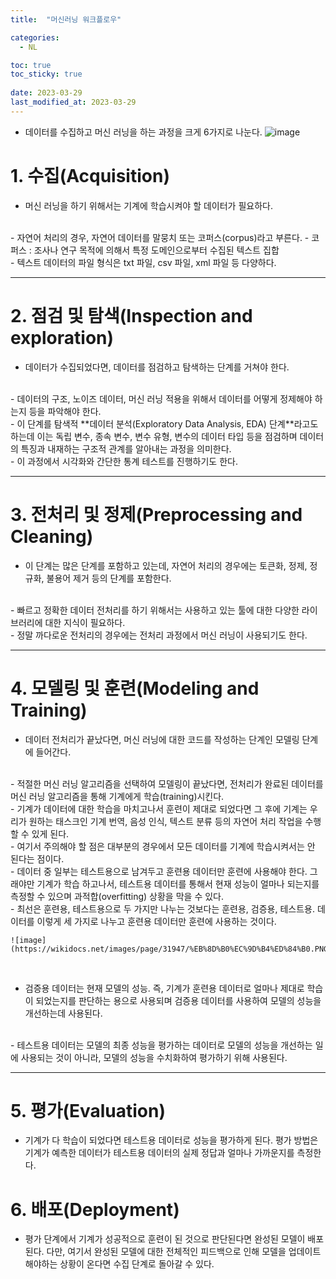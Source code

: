 ```yaml
---
title:  "머신러닝 워크플로우"

categories:
  - NL

toc: true
toc_sticky: true
 
date: 2023-03-29
last_modified_at: 2023-03-29
---
```


- 데이터를 수집하고 머신 러닝을 하는 과정을 크게 6가지로 나눈다.
![image](https://wikidocs.net/images/page/31947/%EB%A8%B8%EC%8B%A0_%EB%9F%AC%EB%8B%9D_%EC%9B%8C%ED%81%AC%ED%94%8C%EB%A1%9C%EC%9A%B0.PNG)

# 1. 수집(Acquisition)

- 머신 러닝을 하기 위해서는 기계에 학습시켜야 할 데이터가 필요하다.  
<br>
- 자연어 처리의 경우, 자연어 데이터를 말뭉치 또는 코퍼스(corpus)라고 부른다.
  - 코퍼스 : 조사나 연구 목적에 의해서 특정 도메인으로부터 수집된 텍스트 집합  
<br>
 - 텍스트 데이터의 파일 형식은 txt 파일, csv 파일, xml 파일 등 다양하다.

---

# 2. 점검 및 탐색(Inspection and exploration)

- 데이터가 수집되었다면, 데이터를 점검하고 탐색하는 단계를 거쳐야 한다. 
<br>
- 데이터의 구조, 노이즈 데이터, 머신 러닝 적용을 위해서 데이터를 어떻게 정제해야 하는지 등을 파악해야 한다.
<br>
- 이 단계를 탐색적 **데이터 분석(Exploratory Data Analysis, EDA) 단계**라고도 하는데 이는 독립 변수, 종속 변수, 변수 유형, 변수의 데이터 타입 등을 점검하며 데이터의 특징과 내재하는 구조적 관계를 알아내는 과정을 의미한다.
<br>
- 이 과정에서 시각화와 간단한 통계 테스트를 진행하기도 한다.


---


# 3. 전처리 및 정제(Preprocessing and Cleaning)


- 이 단계는 많은 단계를 포함하고 있는데, 자연어 처리의 경우에는  토큰화, 정제, 정규화, 불용어 제거 등의 단계를 포함한다. 
<br>
- 빠르고 정확한 데이터 전처리를 하기 위해서는 사용하고 있는 툴에 대한 다양한 라이브러리에 대한 지식이 필요하다. 
<br>
- 정말 까다로운 전처리의 경우에는 전처리 과정에서 머신 러닝이 사용되기도 한다. 

--- 
# 4. 모델링 및 훈련(Modeling and Training)

- 데이터 전처리가 끝났다면, 머신 러닝에 대한 코드를 작성하는 단계인 모델링 단계에 들어간다. 
<br>
- 적절한 머신 러닝 알고리즘을 선택하여 모델링이 끝났다면, 전처리가 완료된 데이터를 머신 러닝 알고리즘을 통해 기계에게 학습(training)시킨다. 
<br>
- 기계가 데이터에 대한 학습을 마치고나서 훈련이 제대로 되었다면 그 후에 기계는 우리가 원하는 태스크인 기계 번역, 음성 인식, 텍스트 분류 등의 자연어 처리 작업을 수행할 수 있게 된다.
<br>
- 여기서 주의해야 할 점은 대부분의 경우에서 모든 데이터를 기계에 학습시켜서는 안 된다는 점이다.
<br>
- 데이터 중 일부는 테스트용으로 남겨두고 훈련용 데이터만 훈련에 사용해야 한다. 그래야만 기계가 학습 하고나서, 테스트용 데이터를 통해서 현재 성능이 얼마나 되는지를 측정할 수 있으며 과적합(overfitting) 상황을 막을 수 있다. 
<br>
- 최선은 훈련용, 테스트용으로 두 가지만 나누는 것보다는 훈련용, 검증용, 테스트용. 데이터를 이렇게 세 가지로 나누고 훈련용 데이터만 훈련에 사용하는 것이다. 

    ![image](https://wikidocs.net/images/page/31947/%EB%8D%B0%EC%9D%B4%ED%84%B0.PNG)
<br>

- 검증용 데이터는 현재 모델의 성능. 즉, 기계가 훈련용 데이터로 얼마나 제대로 학습이 되었는지를 판단하는 용으로 사용되며 검증용 데이터를 사용하여 모델의 성능을 개선하는데 사용된다. 
<br>
- 테스트용 데이터는 모델의 최종 성능을 평가하는 데이터로 모델의 성능을 개선하는 일에 사용되는 것이 아니라, 모델의 성능을 수치화하여 평가하기 위해 사용된다.

---

# 5. 평가(Evaluation)
- 기계가 다 학습이 되었다면 테스트용 데이터로 성능을 평가하게 된다. 평가 방법은 기계가 예측한 데이터가 테스트용 데이터의 실제 정답과 얼마나 가까운지를 측정한다.


# 6. 배포(Deployment)

- 평가 단계에서 기계가 성공적으로 훈련이 된 것으로 판단된다면 완성된 모델이 배포된다. 다만, 여기서 완성된 모델에 대한 전체적인 피드백으로 인해 모델을 업데이트 해야하는 상황이 온다면 수집 단계로 돌아갈 수 있다.